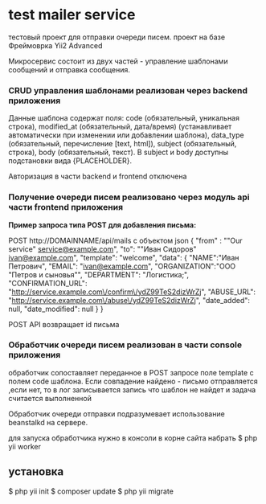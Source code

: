 # test mailer service 
тестовый проект для отправки очереди писем.
проект на базе Фреймоврка Yii2 Advanced 

Микросервис состоит из двух частей - управление шаблонами сообщений и отправка сообщения.

### CRUD управления шаблонами реализован через backend приложения
Данные шаблона содержат поля: 
code (обязательный, уникальная строка),
modified_at (обязательный, дата/время) (устанавливает автоматически при изменении или добавлении шаблона), 
data_type (обязательный, перечисление [text, html]), 
subject (обязательный, строка), 
body (обязательный, текст). 
В subject и body доступны подстановки вида {PLACEHOLDER}.

Авторизация в части backend и frontend отключена

### Получение очереди писем реализовано через модуль api части frontend приложения

**Пример запроса типа POST для добавления письма:**

POST http://DOMAINNAME/api/mails
с объектом json 
{
"from" : "\"Our service\" <service@example.com>",
"to": "\"Иван Сидоров\" <ivan@example.com>",
"template": "welcome",
"data": {
	"NAME":"Иван Петрович",
	"EMAIL": "ivan@example.com",
	"ORGANIZATION":"ООО \"Петров и сыновья\"",
	"DEPARTMENT": "Логистика;",
	"CONFIRMATION_URL": "http://service.example.com\/confirm\/ydZ99TeS2dizWrZj",
	"ABUSE_URL": "http://service.example.com\/abuse\/ydZ99TeS2dizWrZj",
	"date_added": null,
	"date_modified": null
	}
}

POST API возвращает id письма 


### Обработчик очереди писем реализован в части console приложения
обработчик сопоставляет переданное в POST запросе поле template с полем code шаблона.
Если совпадение найдено - письмо отправляется ,если нет, то в лог записывается запись что шаблон не найдет и задача считается выполненной

Обработчик очереди отправки подразумевает использование beanstalkd на сервере.

для запуска обработчика нужно в консоли в корне сайта набрать
$ php yii worker

## установка 
$ php yii init
$ composer update
$ php yii migrate 

